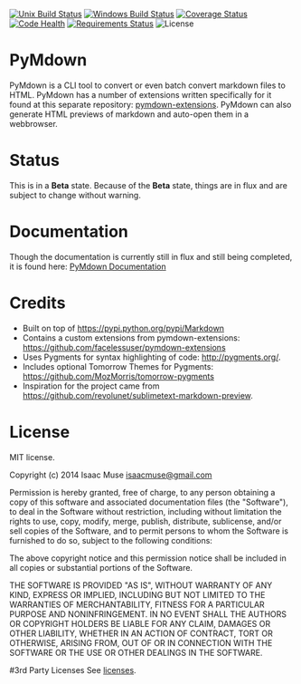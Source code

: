 [![Unix Build Status][travis-image]][travis-link]
[![Windows Build Status][appveyor-image]][appveyor-link]
[![Coverage Status][coveralls-image]][coveralls-link]
[![Code Health][landscape-image]][landscape-link]
[![Requirements Status][requires-image]][requires-link]
![License][license-image]

# PyMdown
PyMdown is a CLI tool to convert or even batch convert markdown files to HTML.  PyMdown has a number of extensions written specifically for it found at this separate repository: [pymdown-extensions](https://github.com/facelessuser/pymdown-extensions).  PyMdown can also generate HTML previews of markdown and auto-open them in a webbrowser.

# Status
This is in a **Beta** state.  Because of the **Beta** state, things are in flux and are subject to change without warning.

# Documentation
Though the documentation is currently still in flux and still being completed, it is found here: [PyMdown Documentation](http://facelessuser.github.io/PyMdown/)

# Credits
- Built on top of https://pypi.python.org/pypi/Markdown
- Contains a custom extensions from pymdown-extensions: https://github.com/facelessuser/pymdown-extensions
- Uses Pygments for syntax highlighting of code: http://pygments.org/.
- Includes optional Tomorrow Themes for Pygments: https://github.com/MozMorris/tomorrow-pygments
- Inspiration for the project came from https://github.com/revolunet/sublimetext-markdown-preview.

# License
MIT license.

Copyright (c) 2014 Isaac Muse <isaacmuse@gmail.com>

Permission is hereby granted, free of charge, to any person obtaining a copy of this software and associated documentation files (the "Software"), to deal in the Software without restriction, including without limitation the rights to use, copy, modify, merge, publish, distribute, sublicense, and/or sell copies of the Software, and to permit persons to whom the Software is furnished to do so, subject to the following conditions:

The above copyright notice and this permission notice shall be included in all copies or substantial portions of the Software.

THE SOFTWARE IS PROVIDED "AS IS", WITHOUT WARRANTY OF ANY KIND, EXPRESS OR IMPLIED, INCLUDING BUT NOT LIMITED TO THE WARRANTIES OF MERCHANTABILITY, FITNESS FOR A PARTICULAR PURPOSE AND NONINFRINGEMENT. IN NO EVENT SHALL THE AUTHORS OR COPYRIGHT HOLDERS BE LIABLE FOR ANY CLAIM, DAMAGES OR OTHER LIABILITY, WHETHER IN AN ACTION OF CONTRACT, TORT OR OTHERWISE, ARISING FROM, OUT OF OR IN CONNECTION WITH THE SOFTWARE OR THE USE OR OTHER DEALINGS IN THE SOFTWARE.

#3rd Party Licenses
See [licenses](https://github.com/facelessuser/PyMdown/blob/master/data/licenses.txt).

[coveralls-image]: https://img.shields.io/coveralls/facelessuser/PyMdown/master.svg
[coveralls-link]: https://coveralls.io/r/facelessuser/PyMdown
[travis-image]: https://img.shields.io/travis/facelessuser/PyMdown/master.svg?label=Unix%20Build
[travis-link]: https://travis-ci.org/facelessuser/PyMdown
[appveyor-image]: https://img.shields.io/appveyor/ci/facelessuser/PyMdown/master.svg?label=Windows%20Build
[appveyor-link]: https://ci.appveyor.com/project/facelessuser/pymdown
[license-image]: https://img.shields.io/badge/license-MIT-blue.svg
[landscape-image]: https://landscape.io/github/facelessuser/PyMdown/master/landscape.svg?style=flat
[landscape-link]: https://landscape.io/github/facelessuser/PyMdown/master
[requires-image]: https://img.shields.io/requires/github/facelessuser/PyMdown/master.svg
[requires-link]: https://requires.io/github/facelessuser/PyMdown/requirements/?branch=master

